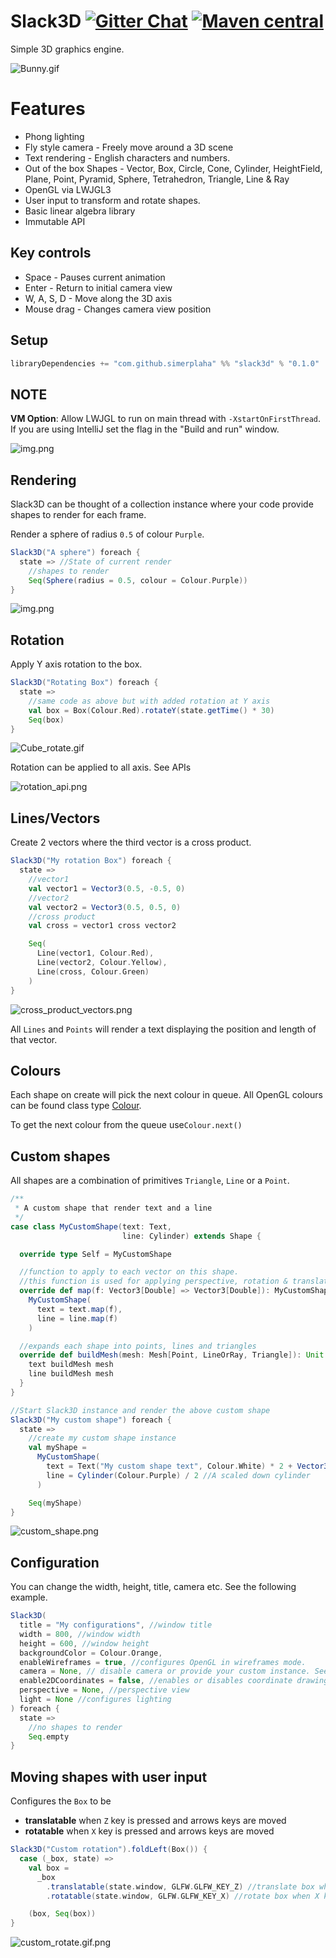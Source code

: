 # Slack3D [![Gitter Chat][gitter-badge]][gitter-link] [![Maven central][maven-badge]][maven-link]

[gitter-badge]: https://badges.gitter.im/Join%20Chat.svg

[gitter-link]: https://gitter.im/SwayDB-chat/Lobby

[maven-badge]: https://img.shields.io/maven-central/v/com.github.simerplaha/slack3d_2.13.svg

[maven-link]: https://search.maven.org/search?q=g:com.github.simerplaha%20AND%20a:slack3d_2.13

Simple 3D graphics engine.

![Bunny.gif](docs/bunny.gif)

# Features

- Phong lighting
- Fly style camera - Freely move around a 3D scene
- Text rendering - English characters and numbers.
- Out of the box Shapes - Vector, Box, Circle, Cone, Cylinder, HeightField, Plane, Point, Pyramid, Sphere, Tetrahedron,
  Triangle, Line & Ray
- OpenGL via LWJGL3
- User input to transform and rotate shapes.
- Basic linear algebra library
- Immutable API

## Key controls

- Space - Pauses current animation
- Enter - Return to initial camera view
- W, A, S, D - Move along the 3D axis
- Mouse drag - Changes camera view position

## Setup

```scala
libraryDependencies += "com.github.simerplaha" %% "slack3d" % "0.1.0"
```

## NOTE

**VM Option**: Allow LWJGL to run on main thread with `-XstartOnFirstThread`. If you are using IntelliJ set the flag in
the "Build and run" window.

![img.png](docs/intellij_vm_option.png)

## Rendering

Slack3D can be thought of a collection instance where your code provide shapes to render for each frame.

Render a sphere of radius `0.5` of colour `Purple`.

```scala
Slack3D("A sphere") foreach {
  state => //State of current render
    //shapes to render
    Seq(Sphere(radius = 0.5, colour = Colour.Purple))
}
```

![img.png](docs/purple_sphere.png)

## Rotation

Apply Y axis rotation to the box.

```scala
Slack3D("Rotating Box") foreach {
  state =>
    //same code as above but with added rotation at Y axis
    val box = Box(Colour.Red).rotateY(state.getTime() * 30)
    Seq(box)
}
```

![Cube_rotate.gif](docs/cube_rotate.gif)

Rotation can be applied to all axis. See APIs

![rotation_api.png](docs/rotation_api.png)

## Lines/Vectors

Create 2 vectors where the third vector is a cross product.

```scala
Slack3D("My rotation Box") foreach {
  state =>
    //vector1
    val vector1 = Vector3(0.5, -0.5, 0)
    //vector2
    val vector2 = Vector3(0.5, 0.5, 0)
    //cross product
    val cross = vector1 cross vector2

    Seq(
      Line(vector1, Colour.Red),
      Line(vector2, Colour.Yellow),
      Line(cross, Colour.Green)
    )
}
```

![cross_product_vectors.png](docs/cross_product_vectors.png)

All `Lines` and `Points` will render a text displaying the position and length of that vector.

## Colours

Each shape on create will pick the next colour in queue. All OpenGL colours can be found class
type [Colour](/graphics/src/main/scala/slack3d/graphics/colour/Colour.scala).

To get the next colour from the queue use```Colour.next()```

## Custom shapes

All shapes are a combination of primitives `Triangle`, `Line` or a `Point`.

```scala
/**
 * A custom shape that render text and a line
 */
case class MyCustomShape(text: Text,
                         line: Cylinder) extends Shape {

  override type Self = MyCustomShape

  //function to apply to each vector on this shape.
  //this function is used for applying perspective, rotation & translation
  override def map(f: Vector3[Double] => Vector3[Double]): MyCustomShape =
    MyCustomShape(
      text = text.map(f),
      line = line.map(f)
    )

  //expands each shape into points, lines and triangles
  override def buildMesh(mesh: Mesh[Point, LineOrRay, Triangle]): Unit = {
    text buildMesh mesh
    line buildMesh mesh
  }
}

//Start Slack3D instance and render the above custom shape
Slack3D("My custom shape") foreach {
  state =>
    //create my custom shape instance
    val myShape =
      MyCustomShape(
        text = Text("My custom shape text", Colour.White) * 2 + Vector3(-0.6, 0.4), //a scaled & translated custom text
        line = Cylinder(Colour.Purple) / 2 //A scaled down cylinder
      )

    Seq(myShape)
}
```

![custom_shape.png](docs/custom_shape.png)

## Configuration

You can change the width, height, title, camera etc. See the following example.

```scala
Slack3D(
  title = "My configurations", //window title
  width = 800, //window width
  height = 600, //window height
  backgroundColor = Colour.Orange,
  enableWireframes = true, //configures OpenGL in wireframes mode. 
  camera = None, // disable camera or provide your custom instance. See how default works
  enable2DCoordinates = false, //enables or disables coordinate drawing
  perspective = None, //perspective view
  light = None //configures lighting 
) foreach {
  state =>
    //no shapes to render
    Seq.empty
}
```

## Moving shapes with user input

Configures the `Box` to be 
- **translatable** when `Z` key is pressed and arrows keys are moved 
- **rotatable** when `X` key is pressed and arrows keys are moved

```scala
Slack3D("Custom rotation").foldLeft(Box()) {
  case (_box, state) =>
    val box =
      _box
        .translatable(state.window, GLFW.GLFW_KEY_Z) //translate box when Z key is pressed
        .rotatable(state.window, GLFW.GLFW_KEY_X) //rotate box when X key is pressed

    (box, Seq(box))
}
```

![custom_rotate.gif.png](docs/custom_rotate.gif)

